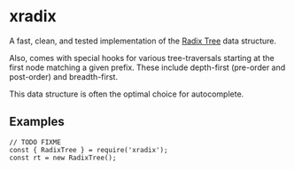 # xradix

A fast, clean, and tested implementation of the [Radix Tree](https://en.wikipedia.org/wiki/Radix_tree) data structure.

Also, comes with special hooks for various tree-traversals starting at the first node matching a given prefix. These include depth-first (pre-order and post-order) and breadth-first.

This data structure is often the optimal choice for autocomplete.

## Examples

```{javascript}
// TODO FIXME
const { RadixTree } = require('xradix');
const rt = new RadixTree();
```
